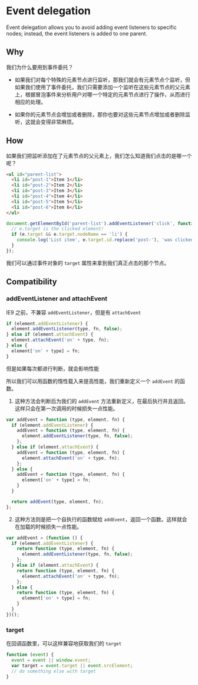 # Event delegation

Event delegation allows you to avoid adding event listeners to specific nodes; instead, the event listeners is added to one parent.

## Why

我们为什么要用到事件委托？

- 如果我们对每个特殊的元素节点进行监听，那我们就会有元素节点个监听，但如果我们使用了事件委托，我们只需要添加一个监听在这些元素节点的父元素上，根据冒泡事件来分析用户对哪一个特定的元素节点进行了操作，从而进行相应的处理。

- 如果你的元素节点会增加或者删除，那你也要对这些元素节点增加或者删除监听，这就会变得非常麻烦。

## How

如果我们把监听添加在了元素节点的父元素上，我们怎么知道我们点击的是哪一个呢？


```html
<ul id="parent-list">
  <li id="post-1">Item 1</li>
  <li id="post-2">Item 2</li>
  <li id="post-3">Item 3</li>
  <li id="post-4">Item 4</li>
  <li id="post-5">Item 5</li>
  <li id="post-6">Item 6</li>
</ul>
```

```javascript
document.getElementById('parent-list').addEventListener('click', function (e) {
  // e.target is the clicked element!
  if (e.target && e.target.nodeName == 'li') {
    console.log('List item', e.target.id.replace('post-'), 'was clicked!');
  }
});
```

我们可以通过事件对象的 `target` 属性来拿到我们真正点击的那个节点。

## Compatibility

### addEventListener and attachEvent

IE9 之前，不兼容 `addEventListener`，但是有 `attachEvent`

```javascript
if (element.addEventListener) {
  element.addEventListener(type, fn, false);
} else if (element.attachEvent) {
  element.attachEvent('on' + type, fn);
} else {
  element['on' + type] = fn;
}
```

但是如果每次都进行判断，就会影响性能

所以我们可以用函数的惰性载入来提高性能，我们重新定义一个 `addEvent` 的函数。

1. 这种方法会判断后为我们的 `addEvent` 方法重新定义，在最后执行并且返回。这样只会在第一次调用的时候损失一点性能。

```javascript
var addEvent = function (type, element, fn) {
  if (element.addEventListener) {
    addEvent = function (type, element, fn) {
      element.addEventListener(type, fn, false);
    };
  } else if (element.attachEvent) {
    addEvent = function (type, element, fn) {
      element.attachEvent('on' + type, fn);
    };
  } else {
    addEvent = function (type, element, fn) {
      element['on' + type] = fn;
    }
  }

  return addEvent(type, element, fn);
};
```

2. 这种方法则是把一个自执行的函数赋给 `addEvent`，返回一个函数。这样就会在加载的时候损失一点性能。

```javascript
var addEvent = (function () {
  if (element.addEventListener) {
    return function (type, element, fn) {
      element.addEventListener(type, fn, false);
    };
  } else if (element.attachEvent) {
    return function (type, element, fn) {
      element.attachEvent('on' + type, fn);
    };
  } else {
    return function (type, element, fn) {
      element['on' + type] = fn;
    }
  }
})();
```

### target

在回调函数里，可以这样兼容地获取我们的 `target`

```javascript
function (event) {
  event = event || window.event;
  var target = event.target || event.srcElement;
  // do something else with target
}
```
